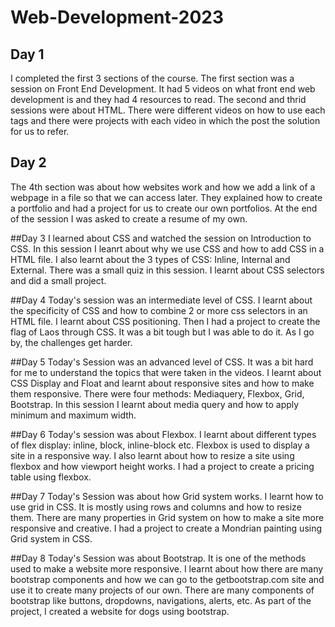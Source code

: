 # Web-Development-2023
## Day 1
I completed the first 3 sections of the course. The first section was a session on Front End Development. It had 5 videos on what front end web development is and they had 4 resources to read. The second and thrid sessions were about HTML. There were different videos on how to use each tags and there were projects with each video in which the post the solution for us to refer.

## Day 2
The 4th section was about how websites work and how we add a link of a webpage in a file so that we can access later. They explained how to create a portfolio and had a project for us to create our own portfolios. At the end of the session I was asked to create a resume of my own. 

##Day 3
I learned about CSS and watched the session on Introduction to CSS. In this session I leanrt about why we use CSS and how to add CSS in a HTML file. I also learnt about the 3 types of CSS: Inline, Internal and External. There was a small quiz in this session. I learnt about CSS selectors and did a small project.

##Day 4
Today's session was an intermediate level of CSS. I learnt about the specificity of CSS and how to combine 2 or more css selectors in an HTML file. I learnt about CSS positioning. Then I had a project to create the flag of Laos through CSS. It was a bit tough but I was able to do it. As I go by, the challenges get harder.

##Day 5
Today's Session was an advanced level of CSS. It was a bit hard for me to understand the topics that were taken in the videos. I learnt about CSS Display and Float and learnt about responsive sites and how to make them responsive. There were four methods: Mediaquery, Flexbox, Grid, Bootstrap. In this session I learnt about media query and how to apply minimum and maximum width.

##Day 6
Today's session was about Flexbox. I learnt about different types of flex display: inline, block, inline-block etc. Flexbox is used to display a site in a responsive way. I also learnt about how to resize a site using flexbox and how viewport height works. I had a project to create a pricing table using flexbox.

##Day 7
Today's Session was about how Grid system works. I learnt how to use grid in CSS. It is mostly using rows and columns and how to resize them. There are many properties in Grid system on how to make a site more responsive and creative. I had a project to create a Mondrian painting using Grid system in CSS.

##Day 8
Today's Session was about Bootstrap. It is one of the methods used to make a website more responsive. I learnt about how there are many bootstrap components and how we can go to the getbootstrap.com site and use it to create many projects of our own. There are many components of bootstrap like buttons, dropdowns, navigations, alerts, etc. As part of the project, I created a website for dogs using bootstrap. 
